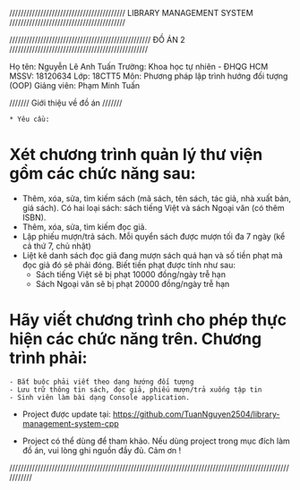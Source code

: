 ///////////////////////////////////////// LIBRARY MANAGEMENT SYSTEM /////////////////////////////////////////

////////////////////////////////////////////////// ĐỒ ÁN 2 /////////////////////////////////////////////////

Họ tên: Nguyễn Lê Anh Tuấn
Trường: Khoa học tự nhiên - ĐHQG HCM
MSSV: 18120634
Lớp: 18CTT5
Môn: Phương pháp lập trình hướng đối tượng (OOP)
Giảng viên: Phạm Minh Tuấn

/////// Giới thiệu về đồ án /////// 

	* Yêu cầu:
# Xét chương trình quản lý thư viện gồm các chức năng sau:
 - Thêm, xóa, sửa, tìm kiếm sách (mã sách, tên sách, tác giả, nhà xuất bản, giá sách). Có hai loại sách: sách tiếng Việt và sách Ngoại văn (có thêm ISBN). 
 - Thêm, xóa, sửa, tìm kiếm đọc giả.
 - Lập phiếu mượn/trả sách. Mỗi quyển sách được mượn tối đa 7 ngày (kể cả thứ 7, chủ nhật)
 - Liệt kê danh sách đọc giả đang mượn sách quá hạn và số tiền phạt mà đọc giả đó sẽ phải đóng. Biết tiền phạt được tính như sau:
  	+ Sách tiếng Việt sẽ bị phạt 10000 đồng/ngày trễ hạn
	+ Sách Ngoại văn sẽ bị phạt 20000 đồng/ngày trễ hạn

# Hãy viết chương trình cho phép thực hiện các chức năng trên. Chương trình phải:
	- Bắt buộc phải viết theo dạng hướng đối tượng
	- Lưu trữ thông tin sách, đọc giả, phiếu mượn/trả xuống tập tin
	- Sinh viên làm bài dạng Console application.

 * Project được update tại: https://github.com/TuanNguyen2504/library-management-system-cpp

 * Project có thể dùng để tham khảo. Nếu dùng project trong mục đích làm đồ án, vui lòng ghi nguồn đầy đủ. Cảm ơn !

///////////////////////////////////////////////////////////////////////////////////////////////////////////
